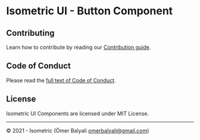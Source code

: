 # Isometric UI - Button Component


## Contributing

Learn how to contribute by reading our [Contribution guide](../../CONTRIBUTING.md).

## Code of Conduct

Please read the [full text of Code of Conduct](../../CODE_OF_CONDUCT.md).

## License

Isometric UI Components are licensed under MIT License.

---

© 2021 - Isometric (Ömer Balyali <omerbalyali@gmail.com>)
